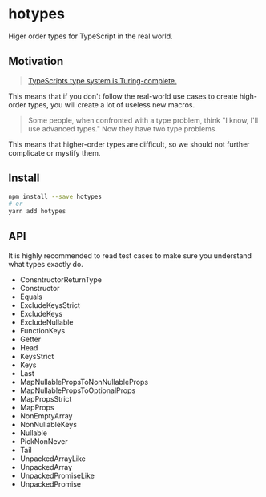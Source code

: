 # hotypes
Higer order types for TypeScript in the real world.

## Motivation

> [TypeScripts type system is Turing-complete.](https://github.com/microsoft/TypeScript/issues/14833)

This means that if you don't follow the real-world use cases to create high-order types,
you will create a lot of useless new macros.

> Some people, when confronted with a type problem, think "I know, I'll use advanced types." Now they have two type problems.

This means that higher-order types are difficult,
so we should not further complicate or mystify them.

## Install

```sh
npm install --save hotypes
# or
yarn add hotypes
```

## API

It is highly recommended to read test cases to make sure you understand what types exactly do.

- ConsntructorReturnType
- Constructor
- Equals
- ExcludeKeysStrict
- ExcludeKeys
- ExcludeNullable
- FunctionKeys
- Getter
- Head
- KeysStrict
- Keys
- Last
- MapNullablePropsToNonNullableProps
- MapNullablePropsToOptionalProps
- MapPropsStrict
- MapProps
- NonEmptyArray
- NonNullableKeys
- Nullable
- PickNonNever
- Tail
- UnpackedArrayLike
- UnpackedArray
- UnpackedPromiseLike
- UnpackedPromise
